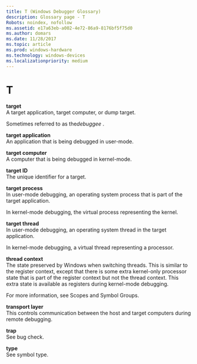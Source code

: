 ```yaml
---
title: T (Windows Debugger Glossary)
description: Glossary page - T
Robots: noindex, nofollow
ms.assetid: e17a63eb-a002-4e72-86a9-8176bf5f75d0
ms.author: domars
ms.date: 11/28/2017
ms.topic: article
ms.prod: windows-hardware
ms.technology: windows-devices
ms.localizationpriority: medium
---
```


# T


<span id="target"></span><span id="TARGET"></span>**target**  
A target application, target computer, or dump target.

Sometimes referred to as the*debuggee* .

<span id="target_application"></span><span id="TARGET_APPLICATION"></span>**target application**  
An application that is being debugged in user-mode.

<span id="target_computer"></span><span id="TARGET_COMPUTER"></span>**target computer**  
A computer that is being debugged in kernel-mode.

<span id="target_id"></span><span id="TARGET_ID"></span>**target ID**  
The unique identifier for a target.

<span id="target_process"></span><span id="TARGET_PROCESS"></span>**target process**  
In user-mode debugging, an operating system process that is part of the target application.

In kernel-mode debugging, the virtual process representing the kernel.

<span id="target_thread"></span><span id="TARGET_THREAD"></span>**target thread**  
In user-mode debugging, an operating system thread in the target application.

In kernel-mode debugging, a virtual thread representing a processor.

<span id="thread_context"></span><span id="THREAD_CONTEXT"></span>**thread context**  
The state preserved by Windows when switching threads. This is similar to the register context, except that there is some extra kernel-only processor state that is part of the register context but not the thread context. This extra state is available as registers during kernel-mode debugging.

For more information, see Scopes and Symbol Groups.

<span id="transport_layer"></span><span id="TRANSPORT_LAYER"></span>**transport layer**  
This controls communication between the host and target computers during remote debugging.

<span id="trap"></span><span id="TRAP"></span>**trap**  
See bug check.

<span id="type"></span><span id="TYPE"></span>**type**  
See symbol type.

 

 





